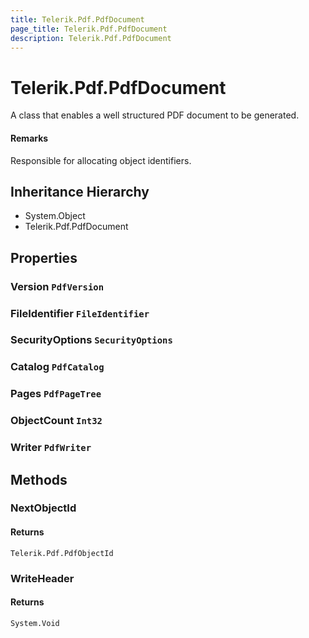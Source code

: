 ```yaml
---
title: Telerik.Pdf.PdfDocument
page_title: Telerik.Pdf.PdfDocument
description: Telerik.Pdf.PdfDocument
---
```


# Telerik.Pdf.PdfDocument

A class that enables a well structured PDF document to be generated.

#### Remarks
Responsible for allocating object identifiers.

## Inheritance Hierarchy

* System.Object
* Telerik.Pdf.PdfDocument

## Properties

###  Version `PdfVersion`

###  FileIdentifier `FileIdentifier`

###  SecurityOptions `SecurityOptions`

###  Catalog `PdfCatalog`

###  Pages `PdfPageTree`

###  ObjectCount `Int32`

###  Writer `PdfWriter`

## Methods

###  NextObjectId

#### Returns

`Telerik.Pdf.PdfObjectId` 

###  WriteHeader

#### Returns

`System.Void` 

